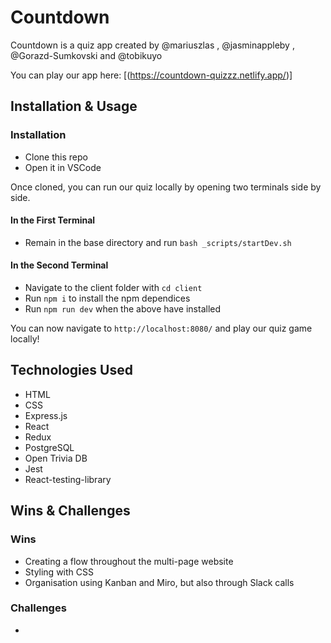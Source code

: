 # Countdown

Countdown is a quiz app created by @mariuszlas , @jasminappleby , @Gorazd-Sumkovski and @tobikuyo

You can play our app here: [(https://countdown-quizzz.netlify.app/)]

## Installation & Usage

### Installation

- Clone this repo
- Open it in VSCode

Once cloned, you can run our quiz locally by opening two terminals side by side.

#### In the First Terminal

- Remain in the base directory and run `bash _scripts/startDev.sh`

#### In the Second Terminal

- Navigate to the client folder with `cd client`
- Run `npm i` to install the npm dependices
- Run `npm run dev` when the above have installed

You can now navigate to `http://localhost:8080/` and play our quiz game locally!

## Technologies Used

* HTML
* CSS
* Express.js
* React
* Redux
* PostgreSQL
* Open Trivia DB
* Jest
* React-testing-library

## Wins & Challenges

### Wins

- Creating a flow throughout the multi-page website
- Styling with CSS
- Organisation using Kanban and Miro, but also through Slack calls

### Challenges
-
